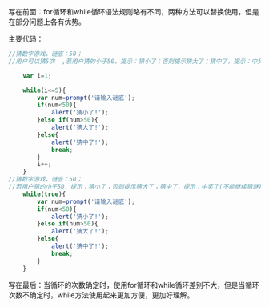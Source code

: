 写在前面：for循环和while循环语法规则略有不同，两种方法可以替换使用，但是在部分问题上各有优势。

主要代码：

```js
//猜数字游戏，谜底：50；
//用户可以猜5次  ,若用户猜的小于50，提示：猜小了；否则提示猜大了；猜中了，提示：中奖了(不能继续猜谜)

	var i=1;

	while(i<=5){
		var num=prompt('请输入谜底');
		if(num<50){
			alert('猜小了!');
		}else if(num>50){
			alert('猜大了!');
		}else{
			alert('猜中了!');
			break;
		}
		i++;
	}
//猜数字游戏，谜底：50；
//若用户猜的小于50，提示：猜小了；否则提示猜大了；猜中了，提示：中奖了(不能继续猜谜)
	while(true){
		var num=prompt('请输入谜底');
		if(num<50){
			alert('猜小了!');
		}else if(num>50){
			alert('猜大了!');
		}else{
			alert('猜中了!');
			break;
		}
	}
```

写在最后：当循环的次数确定时，使用for循环和while循环差别不大，但是当循环次数不确定时，while方法使用起来更加方便，更加好理解。
